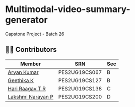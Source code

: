 # Multimodal-video-summary-generator
Capstone Project - Batch 26

## 👨‍💻 Contributors
Member | SRN | Sec 
--- | --- | ---
[Aryan Kumar](https://github.com/Aryan0501) | PES2UG19CS067 | B<br>
[Geethika K](https://github.com/Geeth5) | PES2UG19CS127 | B<br>
[Hari Raagav T R](https://github.com/HariRaagavTR) | PES2UG19CS138 | C<br>
[Lakshmi Narayan P](https://github.com/LakshmiNarayanP) | PES2UG19CS200 | D

